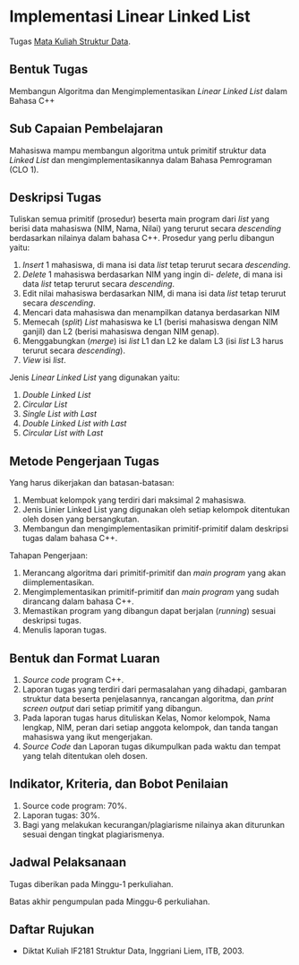 # Implementasi Linear Linked List

Tugas [Mata Kuliah Struktur Data](https://struktur-data.github.io/syllabus/).

## Bentuk Tugas

Membangun Algoritma dan Mengimplementasikan _Linear Linked List_ dalam Bahasa C++

## Sub Capaian Pembelajaran

Mahasiswa mampu membangun algoritma untuk primitif struktur data _Linked List_ dan mengimplementasikannya dalam Bahasa Pemrograman (CLO 1).

## Deskripsi Tugas

Tuliskan semua primitif (prosedur) beserta main program dari _list_ yang berisi data mahasiswa (NIM, Nama, Nilai) yang terurut secara _descending_ berdasarkan nilainya dalam bahasa C++. Prosedur yang perlu dibangun yaitu:

1.	_Insert_ 1 mahasiswa, di mana isi data _list_ tetap terurut secara _descending_.
2.	_Delete_ 1 mahasiswa berdasarkan NIM yang ingin di- _delete_, di mana isi data _list_ tetap terurut secara _descending_.
3.	Edit nilai mahasiswa berdasarkan NIM, di mana isi data _list_ tetap terurut secara _descending_.
4.	Mencari data mahasiswa dan menampilkan datanya berdasarkan NIM
5.	Memecah (_split_) _List_ mahasiswa ke L1 (berisi mahasiswa dengan NIM ganjil) dan L2 (berisi mahasiswa dengan NIM genap).
6.	Menggabungkan (_merge_) isi _list_ L1 dan L2 ke dalam L3 (isi _list_ L3 harus terurut secara _descending_).
7.	_View_ isi _list_.

Jenis _Linear Linked List_ yang digunakan yaitu:

1. _Double Linked List_
2. _Circular List_
3. _Single List with Last_
4. _Double Linked List with Last_
5. _Circular List with Last_

## Metode Pengerjaan Tugas

Yang harus dikerjakan dan batasan-batasan:

1.	Membuat kelompok yang terdiri dari maksimal 2 mahasiswa.
2.	Jenis Linier Linked List yang digunakan oleh setiap kelompok ditentukan oleh dosen yang bersangkutan.
3.	Membangun dan mengimplementasikan primitif-primitif dalam deskripsi tugas dalam bahasa C++.

Tahapan Pengerjaan:

1.	Merancang algoritma dari primitif-primitif dan _main program_ yang akan diimplementasikan.
2.	Mengimplementasikan primitif-primitif dan _main program_ yang sudah dirancang dalam bahasa C++.
3.	Memastikan program yang dibangun dapat berjalan (_running_) sesuai deskripsi tugas.
4.	Menulis laporan tugas.

## Bentuk dan Format Luaran

1.	_Source code_ program C++.
2.	Laporan tugas yang terdiri dari permasalahan yang dihadapi, gambaran struktur data beserta penjelasannya, rancangan algoritma, dan _print screen output_ dari setiap primitif yang dibangun.
3.	Pada laporan tugas harus dituliskan Kelas, Nomor kelompok, Nama lengkap, NIM, peran dari setiap anggota kelompok, dan tanda tangan mahasiswa yang ikut mengerjakan.
4.	_Source Code_ dan Laporan tugas dikumpulkan pada waktu dan tempat yang telah ditentukan oleh dosen.

## Indikator, Kriteria, dan Bobot Penilaian

1.	Source code program: 70%.
2.	Laporan tugas: 30%.
3.	Bagi yang melakukan kecurangan/plagiarisme nilainya akan diturunkan sesuai dengan tingkat plagiarismenya.

## Jadwal Pelaksanaan

Tugas diberikan pada Minggu-1 perkuliahan.

Batas akhir pengumpulan pada Minggu-6 perkuliahan.

## Daftar Rujukan

* Diktat Kuliah IF2181 Struktur Data, Inggriani Liem, ITB, 2003.
